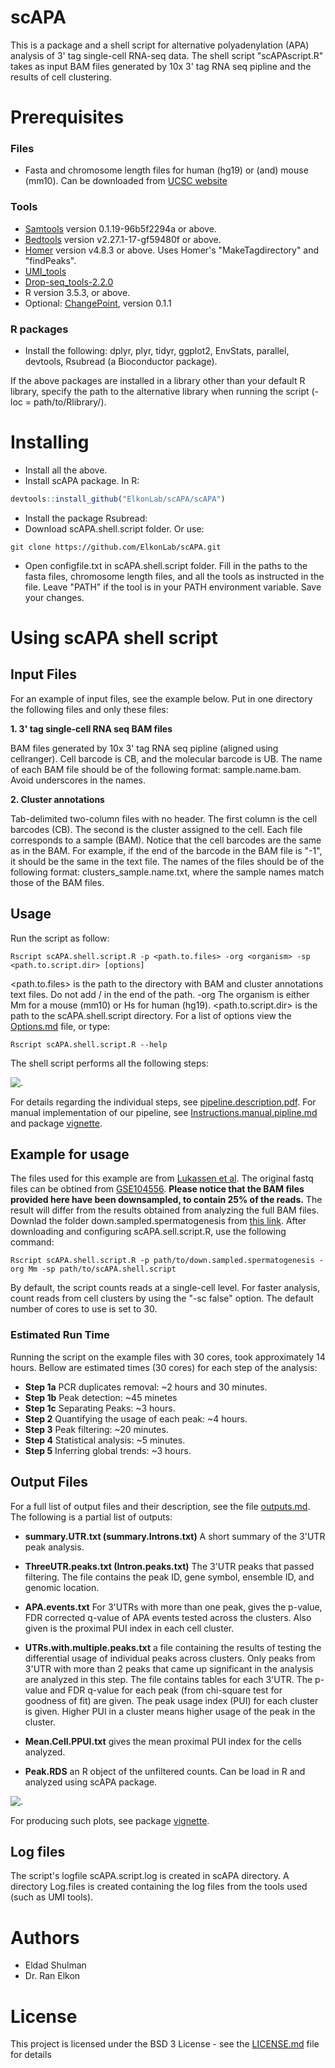 scAPA
================

This is a package and a shell script for alternative polyadenylation (APA) analysis of 3' tag single-cell RNA-seq data. The shell script "scAPAscript.R" takes as input BAM files generated by 10x 3' tag RNA seq pipline and the results of cell clustering.

Prerequisites
=============

### Files

-   Fasta and chromosome length files for human (hg19) or (and) mouse (mm10). Can be downloaded from [UCSC website](http://hgdownload.cse.ucsc.edu/goldenPath/mm10/bigZips/)

### Tools

-   [Samtools](http://www.htslib.org/download/) version 0.1.19-96b5f2294a or above.
-   [Bedtools](https://bedtools.readthedocs.io/en/latest/content/installation.html) version v2.27.1-17-gf59480f or above.
-   [Homer](http://homer.ucsd.edu/homer/introduction/install.html) version v4.8.3 or above. Uses Homer's "MakeTagdirectory" and "findPeaks".
-   [UMI\_tools](https://github.com/CGATOxford/UMI-tools/blob/master/doc/QUICK_START.md)
-   [Drop-seq\_tools-2.2.0](https://github.com/broadinstitute/Drop-seq/releases/tag/v2.2.0)
-   R version 3.5.3, or above.
-   Optional: [ChangePoint](https://sourceforge.net/projects/utr/files/), version 0.1.1

### R packages

-   Install the following: dplyr, plyr, tidyr, ggplot2, EnvStats, parallel, devtools, Rsubread (a Bioconductor package).

If the above packages are installed in a library other than your default R library, specify the path to the alternative library when running the script (-loc = path/to/Rlibrary/).

Installing
==========

-   Install all the above.
-   Install scAPA package. In R:

``` r
devtools::install_github("ElkonLab/scAPA/scAPA")
```

-   Install the package Rsubread:
-   Download scAPA.shell.script folder. Or use:

<!-- -->

    git clone https://github.com/ElkonLab/scAPA.git

-   Open configfile.txt in scAPA.shell.script folder. Fill in the paths to the fasta files, chromosome length files, and all the tools as instructed in the file. Leave "PATH" if the tool is in your PATH environment variable. Save your changes.

Using scAPA shell script
========================

Input Files
-----------

For an example of input files, see the example below. Put in one directory the following files and only these files:

**1. 3' tag single-cell RNA seq BAM files**

BAM files generated by 10x 3' tag RNA seq pipline (aligned using cellranger). Cell barcode is CB, and the molecular barcode is UB. The name of each BAM file should be of the following format: sample.name.bam. Avoid underscores in the names.

**2. Cluster annotations**

Tab-delimited two-column files with no header. The first column is the cell barcodes (CB). The second is the cluster assigned to the cell. Each file corresponds to a sample (BAM). Notice that the cell barcodes are the same as in the BAM. For example, if the end of the barcode in the BAM file is "-1", it should be the same in the text file. The names of the files should be of the following format: clusters\_sample.name.txt, where the sample names match those of the BAM files.

Usage
-----

Run the script as follow:

    Rscript scAPA.shell.script.R -p <path.to.files> -org <organism> -sp <path.to.script.dir> [options]

&lt;path.to.files&gt; is the path to the directory with BAM and cluster annotations text files. Do not add / in the end of the path. -org The organism is either Mm for a mouse (mm10) or Hs for human (hg19). &lt;path.to.script.dir&gt; is the path to the scAPA.shell.script directory. For a list of options view the [Options.md](Options.md) file, or type:

    Rscript scAPA.shell.script.R --help

The shell script performs all the following steps:

![.](Pic/PiplineDigram.png)

For details regarding the individual steps, see [pipeline.description.pdf](pipeline.description.pdf). For manual implementation of our pipeline, see [Instructions.manual.pipline.md](Instructions.manual.pipline.md) and package [vignette](scAPA_vignette.md).

Example for usage
-----------------

The files used for this example are from [Lukassen et al](https://www.ncbi.nlm.nih.gov/pmc/articles/PMC6132189/). The original fastq files can be obtined from [GSE104556](https://www.ncbi.nlm.nih.gov/geo/query/acc.cgi?acc=GSE104556). **Please notice that the BAM files provided here have been downsampled, to contain 25% of the reads.** The result will differ from the results obtained from analyzing the full BAM files. Downlad the folder down.sampled.spermatogenesis from [this link](https://drive.google.com/open?id=1xK7lR2ECfJ-Cjb1f4bYnaA5JjYtdqrGA). After downloading and configuring scAPA.sell.script.R, use the following command:

    Rscript scAPA.shell.script.R -p path/to/down.sampled.spermatogenesis -org Mm -sp path/to/scAPA.shell.script

By default, the script counts reads at a single-cell level. For faster analysis, count reads from cell clusters by using the "-sc false" option. The default number of cores to use is set to 30.

### Estimated Run Time

Running the script on the example files with 30 cores, took approximately 14 hours. Bellow are estimated times (30 cores) for each step of the analysis:

-   **Step 1a** PCR duplicates removal: ~2 hours and 30 minutes.
-   **Step 1b** Peak detection: ~45 minetes
-   **Step 1c** Separating Peaks: ~3 hours.
-   **Step 2** Quantifying the usage of each peak: ~4 hours.
-   **Step 3** Peak filtering: ~20 minutes.
-   **Step 4** Statistical analysis: ~5 minutes.
-   **Step 5** Inferring global trends: ~3 hours.

Output Files
------------

For a full list of output files and their description, see the file [outputs.md](outputs.md). The following is a partial list of outputs:

-   **summary.UTR.txt (summary.Introns.txt)** A short summary of the 3'UTR peak analysis.

-   **ThreeUTR.peaks.txt (Intron.peaks.txt)** The 3'UTR peaks that passed filtering. The file contains the peak ID, gene symbol, ensemble ID, and genomic location.

-   **APA.events.txt** For 3'UTRs with more than one peak, gives the p-value, FDR corrected q-value of APA events tested across the clusters. Also given is the proximal PUI index in each cell cluster.

-   **UTRs.with.multiple.peaks.txt** a file containing the results of testing the differential usage of individual peaks across clusters. Only peaks from 3'UTR with more than 2 peaks that came up significant in the analysis are analyzed in this step. The file contains tables for each 3'UTR. The p-value and FDR q-value for each peak (from chi-square test for goodness of fit) are given. The peak usage index (PUI) for each cluster is given. Higher PUI in a cluster means higher usage of the peak in the cluster.

-   **Mean.Cell.PPUI.txt** gives the mean proximal PUI index for the cells analyzed.

-   **Peak.RDS** an R object of the unfiltered counts. Can be load in R and analyzed using scAPA package.

![.](Pic/tsnes.png)

For producing such plots, see package [vignette](scAPA_vignette.md).

Log files
---------

The script's logfile scAPA.script.log is created in scAPA directory. A directory Log.files is created containing the log files from the tools used (such as UMI tools).

Authors
=======

-   Eldad Shulman
-   Dr. Ran Elkon

License
=======

This project is licensed under the BSD 3 License - see the [LICENSE.md](LICENSE.md) file for details

